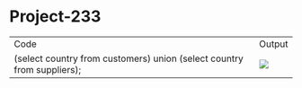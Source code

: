 # Project-233
<table>
  <tr>
    <td>Code</td>
    <td>Output</td>
  </tr>
  <tr>
    <td>(select country from customers) union (select country from suppliers);</td>
    <td><img src="https://github-production-user-asset-6210df.s3.amazonaws.com/74773203/253914893-bea6face-28b9-4fbb-be11-399024124571.png"></td>
  </tr>
</table>
